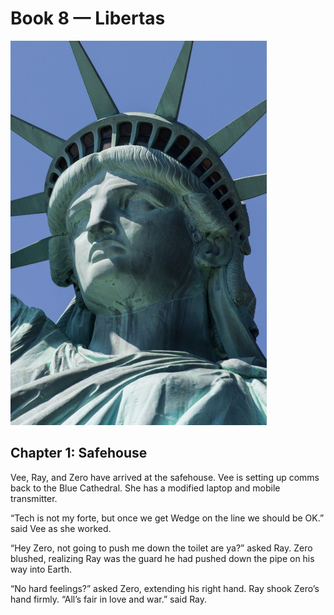 # Book 8 — Libertas

![Libertas](images/libertas.jpeg)

## Chapter 1: Safehouse

Vee, Ray, and Zero have arrived at the safehouse. Vee is setting up comms back to the Blue Cathedral. She has a modified laptop and mobile transmitter. 

“Tech is not my forte, but once we get Wedge on the line we should be OK.” said Vee as she worked.

“Hey Zero, not going to push me down the toilet are ya?” asked Ray. Zero blushed, realizing Ray was the guard he had pushed down the pipe on his way into Earth.

“No hard feelings?” asked Zero, extending his right hand. Ray shook Zero’s hand firmly. “All’s fair in love and war.” said Ray.
